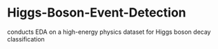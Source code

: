 # Higgs-Boson-Event-Detection
conducts EDA on a high-energy physics dataset for Higgs boson decay classification
